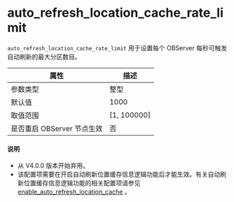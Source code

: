 auto_refresh_location_cache_rate_limit 
===========================================================

`auto_refresh_location_cache_rate_limit` 用于设置每个 OBServer 每秒可触发自动刷新的最大分区数目。


|      **属性**      |    **描述**     |
|------------------|---------------|
| 参数类型             | 整型            |
| 默认值              | 1000          |
| 取值范围             | \[1, 100000\] |
| 是否重启 OBServer 节点生效 | 否             |

<main id="notice" type='explain'>
  <h4>说明</h4>
  <ul>
  <li> 从 V4.0.0 版本开始弃用。  </li>
  <li> 该配置项需要在开启自动刷新位置缓存信息逻辑功能后才能生效。有关自动刷新位置缓存信息逻辑功能的相关配置项请参见 <a href="../3.cluster-level-configuration-items/66.enable_auto_refresh_location_cache.md">enable_auto_refresh_location_cache</a> 。 </li>
  </ul>
</main>
